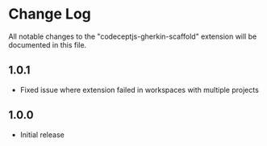 # Change Log
All notable changes to the "codeceptjs-gherkin-scaffold" extension will be documented in this file.

## 1.0.1
- Fixed issue where extension failed in workspaces with multiple projects

## 1.0.0
- Initial release